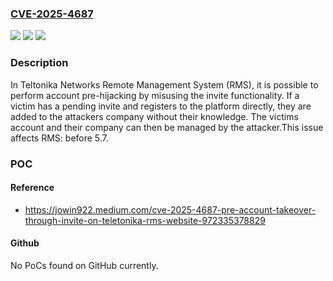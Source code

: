 ### [CVE-2025-4687](https://cve.mitre.org/cgi-bin/cvename.cgi?name=CVE-2025-4687)
![](https://img.shields.io/static/v1?label=Product&message=RMS&color=blue)
![](https://img.shields.io/static/v1?label=Version&message=0%3C%205.7%20&color=brighgreen)
![](https://img.shields.io/static/v1?label=Vulnerability&message=n%2Fa&color=brighgreen)

### Description

In Teltonika Networks Remote Management System (RMS), it is possible to perform account pre-hijacking by misusing the invite functionality. If a victim has a pending invite and registers to the platform directly, they are added to the attackers company without their knowledge. The victims account and their company can then be managed by the attacker.This issue affects RMS: before 5.7.

### POC

#### Reference
- https://jowin922.medium.com/cve-2025-4687-pre-account-takeover-through-invite-on-teletonika-rms-website-972335378829

#### Github
No PoCs found on GitHub currently.


